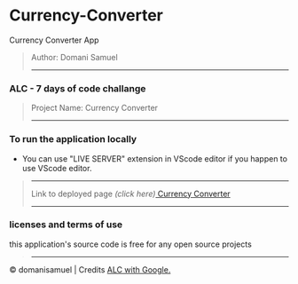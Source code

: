 # Currency-Converter
Currency Converter App

>Author: Domani Samuel
>
>------------------------------------
>
### ALC - 7 days of code challange
>
>Project Name: Currency Converter
>
>-------------------------------------
>
### To run the application locally
* You can use "LIVE SERVER" extension in VScode editor if you happen to use VScode editor.
>
>---------------------------
>
>Link to deployed page _(click here)_<a href=https://domanisamuel.github.io/Currency-Converter/ title="Title">
Currency Converter</a>
>
>---------------------------
>
### licenses and terms of use  
this application's source code is free for any open source projects
>
>---------------------------
>
&copy; domanisamuel | Credits <a href="https://andela.com/alcwithgoogle/" title="Title">ALC with Google.</a>